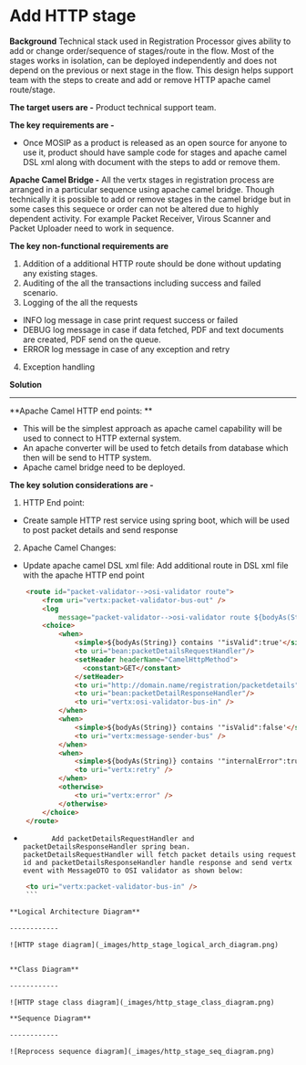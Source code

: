 
# Add HTTP stage 

**Background**
Technical stack used in Registration Processor gives ability to add or change order/sequence of stages/route in the flow. Most of the stages works in isolation, can be deployed independently and does not depend on the previous or next stage in the flow. This design helps support team with the steps to create and add or remove HTTP apache camel route/stage.

**The target users are -**
Product technical support team.

**The key requirements are -**
-	Once MOSIP as a product is released as an open source for anyone to use it, product should have sample code for stages and apache camel DSL xml along with document with the steps to add or remove them.

**Apache Camel Bridge -**
All the vertx stages in registration process are arranged in a particular sequence using apache camel bridge. Though technically it is possible to add or remove stages in the camel bridge but in some cases this sequece or order can not be altered due to highly dependent activity. For example Packet Receiver, Virous Scanner and Packet Uploader need to work in sequence. 

**The key non-functional requirements are**
1.	Addition of a additional HTTP route should be done without updating any existing stages.
2.  Auditing of the all the transactions including success and failed scenario.
3.	Logging of the all the requests
- 	INFO log message in case print request success or failed
- 	DEBUG log message in case if data fetched, PDF and text documents are created, PDF send on the queue.
- 	ERROR log message in case of any exception and retry
4.	Exception handling


**Solution**

------------

**Apache Camel HTTP end points: **

- This will be the simplest approach as apache camel capability will be used to connect to HTTP external system. 
- An apache converter will be used to fetch details from database which then will be send to HTTP system.
- Apache camel bridge need to be deployed.

**The key solution considerations are -**
1.	HTTP End point:
- Create sample HTTP rest service using spring boot, which will be used to post packet details and send response 

2.	Apache Camel Changes:
- 	Update apache camel DSL xml file:
Add additional route in DSL xml file with the apache HTTP end point 

```html
	<route id="packet-validator-->osi-validator route">
		<from uri="vertx:packet-validator-bus-out" />
		<log
			message="packet-validator-->osi-validator route ${bodyAs(String)}" />
		<choice>
			<when>
				<simple>${bodyAs(String)} contains '"isValid":true'</simple>
				<to uri="bean:packetDetailsRequestHandler"/>
				<setHeader headerName="CamelHttpMethod">
			      <constant>GET</constant>
			    </setHeader>
				<to uri="http://domain.name/registration/packetdetails" />
				<to uri="bean:packetDetailResponseHandler"/>
				<to uri="vertx:osi-validator-bus-in" />
			</when>
			<when>
				<simple>${bodyAs(String)} contains '"isValid":false'</simple>
				<to uri="vertx:message-sender-bus" />
			</when>
			<when>
				<simple>${bodyAs(String)} contains '"internalError":true'</simple>
				<to uri="vertx:retry" />
			</when>
			<otherwise>
				<to uri="vertx:error" />
			</otherwise>
		</choice>
	</route>
```
-			 Add packetDetailsRequestHandler and packetDetailsResponseHandler spring bean. packetDetailsRequestHandler will fetch packet details using request id and packetDetailsResponseHandler handle response and send vertx event with MessageDTO to OSI validator as shown below:

```html
	<to uri="vertx:packet-validator-bus-in" />
	```

**Logical Architecture Diagram**

------------

![HTTP stage diagram](_images/http_stage_logical_arch_diagram.png)


**Class Diagram**

------------

![HTTP stage class diagram](_images/http_stage_class_diagram.png)

**Sequence Diagram**

------------

![Reprocess sequence diagram](_images/http_stage_seq_diagram.png)
